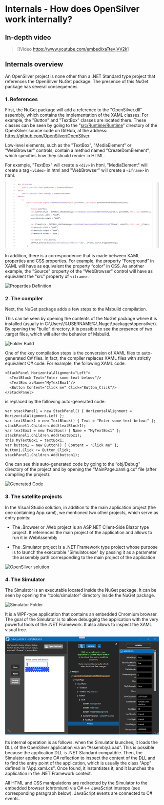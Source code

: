 # Internals - How does OpenSilver work internally?

## In-depth video

> [!Video https://www.youtube.com/embed/xaTtev_VV2k]

## Internals overview

An OpenSilver project is none other than a .NET Standard type project that references the OpenSilver NuGet package. The presence of this NuGet package has several consequences.

### 1. References

First, the NuGet package will add a reference to the "OpenSilver.dll" assembly, which contains the implementation of the XAML classes. For example, the "Button" and "TextBox" classes are located there.
These classes can be seen by going to the "[src/Runtime/Runtime](https://github.com/OpenSilver/OpenSilver/tree/master/src/Runtime/Runtime)" directory of the OpenSilver source code on GitHub, at the address: https://github.com/OpenSilver/OpenSilver

Low-level elements, such as the "TextBox", "MediaElement" or "WebBrowser" controls, contain a method named "CreateDomElement", which specifies how they should render in HTML.

For example, "TextBox" will create a `<div>` in html, "MediaElement" will create a tag `<video>` in html and "WebBrowser" will create a `<iframe>` in html.

![Source Code](/images/12.SourceCode.png "The source code of the WebBrowser control")

In addition, there is a correspondence that is made between XAML properties and CSS properties. For example, the property “Foreground” in XAML will have as equivalent the property “color” in CSS. As another example, the "Source" property of the "WebBrowser" control will have as equivalent the "src" property of `<iframe>`.

![Properties Definition](/images/13.ForegroundProperties.png "The definition of the Foreground property")

### 2. The compiler

Next, the NuGet package adds a few steps to the Msbuild compilation.

This can be seen by opening the contents of the NuGet package where it is installed (usually in C:\Users&#92;%USERNAME%&#92;.Nuget\packages\opensilver\). By opening the "build" directory, it is possible to see the presence of two .target files, which will alter the behavior of Msbuild.

![Folder Build](/images/14.FolderBuild.png "The contents of the Build directory in the NuGet package")

One of the key compilation steps is the conversion of XAML files to auto-generated C# files. In fact, the compiler replaces XAML files with strictly equivalent C# code. For example, the following XAML code:

```
<StackPanel HorizontalAlignment="Left">
  <TextBlock Text="Enter some text below:"/>
  <TextBox x:Name="MyTextBox1"/>
  <Button Content="Click me" Click="Button_Click"/>
</StackPanel>
```

is replaced by the following auto-generated code:
```
var stackPanel1 = new StackPanel() { HorizontalAlignment = HorizontalAlignment.Left };
var textBlock1 = new TextBlock() { Text = "Enter some text below:" };
stackPanel1.Children.Add(textBlock1);
var textBox1 = new TextBox() { Name = "MyTextBox1" };
stackPanel1.Children.Add(textBox1);
this.MyTextBox1 = textBox1;
var button1 = new Button() { Content = "Click me" };
button1.Click += Button_Click;
stackPanel1.Children.Add(button1);
```

One can see this auto-generated code by going to the “obj/Debug” directory of the project and by opening the “MainPage.xaml.g.cs” file (after compiling the project).

![Generated Code](/images/15.autoGeneratedCode.png "The auto-generated MainPage.xaml.g.cs file")

### 3. The satellite projects

In the Visual Studio solution, in addition to the main application project (the one containing App.xaml), we mentioned two other projects, which serve as entry points:

* The .Browser or .Web project is an ASP.NET Client-Side Blazor type project. It references the main project of the application and allows to run it in WebAssembly

* The .Simulator project is a .NET Framework type project whose purpose is to launch the executable "Simulator.exe" by passing it as a parameter the assembly path corresponding to the main project of the application

![OpenSilver solution](/images/3.solutionExplorer.png "The three projects of a typical OpenSilver solution")

### 4. The Simulator

The Simulator is an executable located inside the NuGet package. It can be seen by opening the "tools/simulator" directory inside the NuGet package.

![Simulator Folder](/images/16.SimulatorFolder.png "The contents of the Simulator directory in the NuGet package")

It is a WPF-type application that contains an embedded Chromium browser. The goal of the Simulator is to allow debugging the application with the very powerful tools of the .NET Framework. It also allows to inspect the XAML visual tree.

![Simulator Visual Tree](/images/11.VisualTree.png "The Simulator visual tree inspector")

Its internal operation is as follows: when the Simulator launches, it loads the DLL of the OpenSilver application via an “Assembly.Load”. This is possible because the application DLL is .NET Standard compatible. Then, the Simulator applies some C# reflection to inspect the content of the DLL and to find the entry point of the application, which is usually the class "App" defined in "App.xaml.cs". Once found, it instantiates it, and it launches the application in the .NET Framework context.

All HTML and CSS manipulations are redirected by the Simulator to the embedded browser (chromium) via C# <-> JavaScript interops (see corresponding paragraph below). JavaScript events are connected to C# events.
